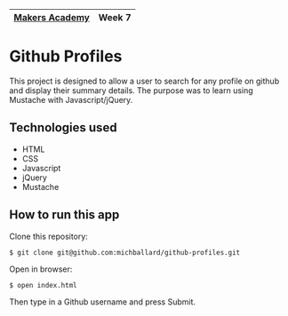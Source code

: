 | [Makers Academy](http://www.makersacademy.com) | Week 7 | 
| ------ | ------ | 

Github Profiles
===============

This project is designed to allow a user to search for any profile on github and display their summary details.  The purpose was to learn using Mustache with Javascript/jQuery.  

Technologies used
-----------------
- HTML
- CSS
- Javascript
- jQuery
- Mustache

How to run this app
-------------------

Clone this repository:
```shell
$ git clone git@github.com:michballard/github-profiles.git
```

Open in browser:
```shell
$ open index.html
```

Then type in a Github username and press Submit.  
